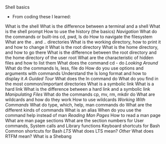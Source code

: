 Shell basics

- From coding these I learned:

 What is the shell
 What is the difference between a terminal and a shell
 What is the shell prompt
 How to use the history (the basics)
*Navigation*
 What do the commands or built-ins cd, pwd, ls do
 How to navigate the filesystem
 What are the . and .. directories
 What is the working directory, how to print it and how to change it
 What is the root directory
 What is the home directory, and how to go there
 What is the difference between the root directory and the home directory of the user root
 What are the characteristic of hidden files and how to list them
 What does the command cd - do
*Looking Around*
 What do the commands ls, less, file do
 How do you use options and arguments with commands
 Understand the ls long format and how to display it
*A Guided Tour*
 What does the ln command do
 What do you find in the most common/important directories
 What is a symbolic link
 What is a hard link
 What is the difference between a hard link and a symbolic link
*Manipulating Files*
 What do the commands cp, mv, rm, mkdir do
 What are wildcards and how do they work
 How to use wildcards
*Working With Commands*
 What do type, which, help, man commands do
 What are the different kinds of commands
 What is an alias
 When do you use the command help instead of man
*Reading Man Pages*
 How to read a man page
 What are man page sections
 What are the section numbers for User commands, System calls and Library functions
 Keyboard shortcuts for Bash
 Common shortcuts for Bash
*LTS*
 What does LTS mean?
*Other*
 What does RTFM mean?
 What is a Shebang
